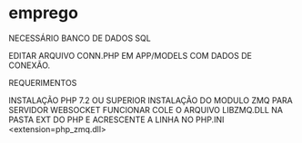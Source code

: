 # emprego 

NECESSÁRIO BANCO DE DADOS SQL

EDITAR ARQUIVO CONN.PHP EM APP/MODELS COM DADOS DE CONEXÃO.

REQUERIMENTOS

INSTALAÇÃO PHP 7.2 OU SUPERIOR
INSTALAÇÃO DO MODULO ZMQ PARA SERVIDOR WEBSOCKET FUNCIONAR
COLE O ARQUIVO LIBZMQ.DLL NA PASTA EXT DO PHP E ACRESCENTE A LINHA NO PHP.INI <extension=php_zmq.dll>
